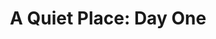 ---
title: "A Quiet Place: Day One"
year: 2024
rating: 1.5
stars: "★½"
rewatched: false
permalink: "a-quiet-place-day-one"
watched_on: 2024-08-08
---